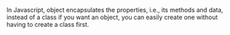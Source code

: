In Javascript, object encapsulates the properties, i.e., its methods and data, instead of a class
if you want an object, you can easily create one without having to create a class first.
